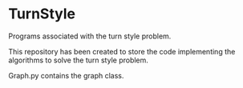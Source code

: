 # TurnStyle
Programs associated with the turn style problem.

This repository has been created to store the code implementing the algorithms to solve the turn style problem.

Graph.py contains the graph class.